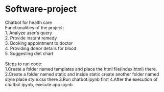 # Software-project<br>
Chatbot for health care<br>
Functionalities of the project:<br>
    1. Analyze user's query<br>
    2. Provide instant remedy<br>
    3. Booking appointment to doctor<br>
    4. Providing donor details for blood<br>
    5. Suggesting diet chart<br>
    <br>
    Steps to run code:<br>
       1.Create a folder named templates and place the html file(index.html) there.<br>
       2.Create a folder named static and inside static create another folder named style place style.css there
       3.Run chatbot.ipynb first
       4.After the execution of chatbot.ipynb, execute app.ipynb
  
